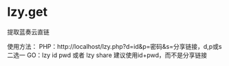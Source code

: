 # lzy.get
提取蓝奏云直链

使用方法：
PHP：http://localhost/lzy.php?d=id&p=密码&s=分享链接，d,p或s二选一
GO：lzy id pwd 或者 lzy share
建议使用id+pwd，而不是分享链接

